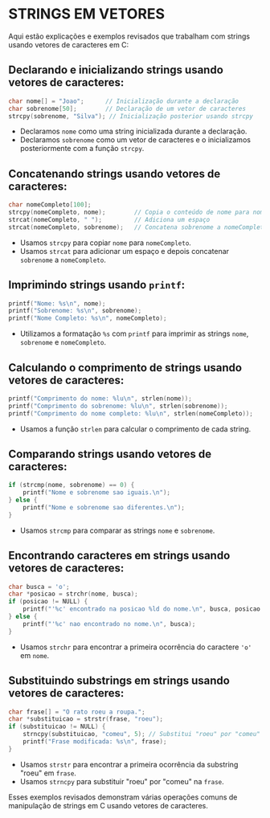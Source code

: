 # STRINGS EM VETORES
Aqui estão explicações e exemplos revisados que trabalham com strings usando vetores de caracteres em C:

## Declarando e inicializando strings usando vetores de caracteres:

```c
char nome[] = "Joao";      // Inicialização durante a declaração
char sobrenome[50];        // Declaração de um vetor de caracteres
strcpy(sobrenome, "Silva"); // Inicialização posterior usando strcpy
```

- Declaramos `nome` como uma string inicializada durante a declaração.
- Declaramos `sobrenome` como um vetor de caracteres e o inicializamos posteriormente com a função `strcpy`.

## Concatenando strings usando vetores de caracteres:

```c
char nomeCompleto[100];
strcpy(nomeCompleto, nome);        // Copia o conteúdo de nome para nomeCompleto
strcat(nomeCompleto, " ");         // Adiciona um espaço
strcat(nomeCompleto, sobrenome);   // Concatena sobrenome a nomeCompleto
```

- Usamos `strcpy` para copiar `nome` para `nomeCompleto`.
- Usamos `strcat` para adicionar um espaço e depois concatenar `sobrenome` a `nomeCompleto`.

## Imprimindo strings usando `printf`:

```c
printf("Nome: %s\n", nome);
printf("Sobrenome: %s\n", sobrenome);
printf("Nome Completo: %s\n", nomeCompleto);
```

- Utilizamos a formatação `%s` com `printf` para imprimir as strings `nome`, `sobrenome` e `nomeCompleto`.

## Calculando o comprimento de strings usando vetores de caracteres:

```c
printf("Comprimento do nome: %lu\n", strlen(nome));
printf("Comprimento do sobrenome: %lu\n", strlen(sobrenome));
printf("Comprimento do nome completo: %lu\n", strlen(nomeCompleto));
```

- Usamos a função `strlen` para calcular o comprimento de cada string.

## Comparando strings usando vetores de caracteres:

```c
if (strcmp(nome, sobrenome) == 0) {
    printf("Nome e sobrenome sao iguais.\n");
} else {
    printf("Nome e sobrenome sao diferentes.\n");
}
```

- Usamos `strcmp` para comparar as strings `nome` e `sobrenome`.

## Encontrando caracteres em strings usando vetores de caracteres:

```c
char busca = 'o';
char *posicao = strchr(nome, busca);
if (posicao != NULL) {
    printf("'%c' encontrado na posicao %ld do nome.\n", busca, posicao - nome);
} else {
    printf("'%c' nao encontrado no nome.\n", busca);
}
```

- Usamos `strchr` para encontrar a primeira ocorrência do caractere `'o'` em `nome`.

## Substituindo substrings em strings usando vetores de caracteres:

```c
char frase[] = "O rato roeu a roupa.";
char *substituicao = strstr(frase, "roeu");
if (substituicao != NULL) {
    strncpy(substituicao, "comeu", 5); // Substitui "roeu" por "comeu"
    printf("Frase modificada: %s\n", frase);
}
```

- Usamos `strstr` para encontrar a primeira ocorrência da substring "roeu" em `frase`.
- Usamos `strncpy` para substituir "roeu" por "comeu" na `frase`.

Esses exemplos revisados demonstram várias operações comuns de manipulação de strings em C usando vetores de caracteres.
